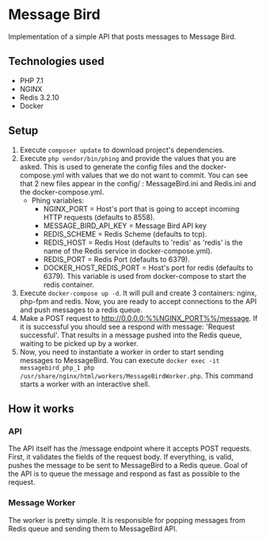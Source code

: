 # Message Bird

Implementation of a simple API that posts messages to Message Bird.

## Technologies used
* PHP 7.1
* NGINX
* Redis 3.2.10
* Docker

## Setup
1. Execute `composer update` to download project's dependencies.
2. Execute `php vendor/bin/phing` and provide the values that you are asked. 
This is used to generate the config files and the docker-compose.yml with values that we do not want to commit.
You can see that 2 new files appear in the config/ : MessageBird.ini and Redis.ini and the docker-compose.yml. 
    * Phing variables: 
        * NGINX_PORT = Host's port that is going to accept incoming HTTP requests (defaults to 8558).
        * MESSAGE_BIRD_API_KEY = Message Bird API key
        * REDIS_SCHEME = Redis Scheme (defaults to tcp).
        * REDIS_HOST = Redis Host (defaults to 'redis' as 'redis' is the name of the Redis service in docker-compose.yml).
        * REDIS_PORT = Redis Port (defaults to 6379).
        * DOCKER_HOST_REDIS_PORT = Host's port for redis (defaults to 6379). This variable is used from docker-compose to start the redis container.
3. Execute `docker-compose up -d`. It will pull and create 3 containers: nginx, php-fpm and redis.
Now, you are ready to accept connections to the API and push messages to a redis queue.
4. Make a POST request to http://0.0.0.0:%%NGINX_PORT%%/message. If it is successful you should see a respond with message: 'Request successful'.
That results in a message pushed into the Redis queue, waiting to be picked up by a worker.
5. Now, you need to instantiate a worker in order to start sending messages to MessageBird.
You can execute `docker exec -it messagebird_php_1 php /usr/share/nginx/html/workers/MessageBirdWorker.php`. 
This command starts a worker with an interactive shell. 


## How it works
### API
The API itself has the /message endpoint where it accepts POST requests. 
First, it validates the fields of the request body.
If everything, is valid, pushes the message to be sent to MessageBird to a Redis queue.
Goal of the API is to queue the message and respond as fast as possible to the request.

### Message Worker
The worker is pretty simple. It is responsible for popping messages from Redis queue and sending them to MessageBird API.
